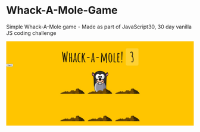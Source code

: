 # Whack-A-Mole-Game
Simple Whack-A-Mole game - Made as part of JavaScript30, 30 day vanilla JS coding challenge 

![Whack-A-Mole Screenshot](./whack-a-mole.jpg)
